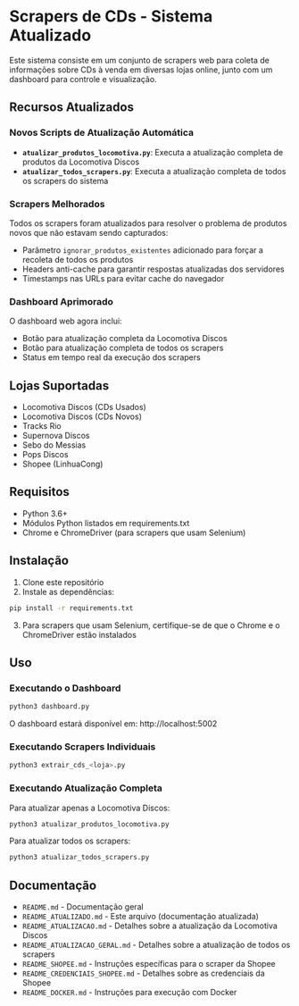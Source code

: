 # Scrapers de CDs - Sistema Atualizado

Este sistema consiste em um conjunto de scrapers web para coleta de informações sobre CDs à venda em diversas lojas online, junto com um dashboard para controle e visualização.

## Recursos Atualizados

### Novos Scripts de Atualização Automática

- **`atualizar_produtos_locomotiva.py`**: Executa a atualização completa de produtos da Locomotiva Discos
- **`atualizar_todos_scrapers.py`**: Executa a atualização completa de todos os scrapers do sistema

### Scrapers Melhorados

Todos os scrapers foram atualizados para resolver o problema de produtos novos que não estavam sendo capturados:

- Parâmetro `ignorar_produtos_existentes` adicionado para forçar a recoleta de todos os produtos
- Headers anti-cache para garantir respostas atualizadas dos servidores
- Timestamps nas URLs para evitar cache do navegador

### Dashboard Aprimorado

O dashboard web agora inclui:

- Botão para atualização completa da Locomotiva Discos
- Botão para atualização completa de todos os scrapers
- Status em tempo real da execução dos scrapers

## Lojas Suportadas

- Locomotiva Discos (CDs Usados)
- Locomotiva Discos (CDs Novos)
- Tracks Rio
- Supernova Discos
- Sebo do Messias
- Pops Discos
- Shopee (LinhuaCong)

## Requisitos

- Python 3.6+
- Módulos Python listados em requirements.txt
- Chrome e ChromeDriver (para scrapers que usam Selenium)

## Instalação

1. Clone este repositório
2. Instale as dependências:
```bash
pip install -r requirements.txt
```
3. Para scrapers que usam Selenium, certifique-se de que o Chrome e o ChromeDriver estão instalados

## Uso

### Executando o Dashboard

```bash
python3 dashboard.py
```

O dashboard estará disponível em: http://localhost:5002

### Executando Scrapers Individuais

```bash
python3 extrair_cds_<loja>.py
```

### Executando Atualização Completa

Para atualizar apenas a Locomotiva Discos:
```bash
python3 atualizar_produtos_locomotiva.py
```

Para atualizar todos os scrapers:
```bash
python3 atualizar_todos_scrapers.py
```

## Documentação

- `README.md` - Documentação geral
- `README_ATUALIZADO.md` - Este arquivo (documentação atualizada)
- `README_ATUALIZACAO.md` - Detalhes sobre a atualização da Locomotiva Discos
- `README_ATUALIZACAO_GERAL.md` - Detalhes sobre a atualização de todos os scrapers
- `README_SHOPEE.md` - Instruções específicas para o scraper da Shopee
- `README_CREDENCIAIS_SHOPEE.md` - Detalhes sobre as credenciais da Shopee
- `README_DOCKER.md` - Instruções para execução com Docker 